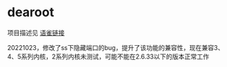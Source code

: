 # dearoot
项目描述见 [语雀链接](https://www.yuque.com/docs/share/be539e92-a58e-4d8d-8590-99755eb216aa?#%20%E3%80%8A%E8%87%B4%E4%BA%B2%E7%88%B1%E7%9A%84root%E3%80%8B)

20221023，修改了ss下隐藏端口的bug，提升了该功能的兼容性，现在兼容3、4、5系列内核，2系列内核未测试，可能不能在2.6.33以下的版本正常工作
